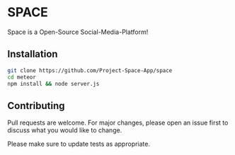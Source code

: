 # SPACE

Space is a Open-Source Social-Media-Platform!

## Installation

```bash
git clone https://github.com/Project-Space-App/space
cd meteor
npm install && node server.js
```

## Contributing
Pull requests are welcome. For major changes, please open an issue first to discuss what you would like to change.

Please make sure to update tests as appropriate.
